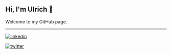 ## Hi, I'm Ulrich 👋

Welcome to my GitHub page.

---

[![linkedin](https://img.shields.io/badge/linkedin-0A66C2?style=for-the-badge&logo=linkedin&logoColor=white)](https://www.linkedin.com/in/ulrichmabou/)

[![twitter](https://img.shields.io/badge/twitter-1DA1F2?style=for-the-badge&logo=x&logoColor=white)](https://twitter.com/_umabou)









